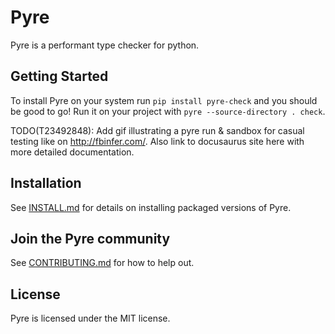 # Pyre
Pyre is a performant type checker for python.

## Getting Started
To install Pyre on your system run `pip install pyre-check` and you should be good to go! Run it on your project with `pyre --source-directory . check`.

TODO(T23492848): Add gif illustrating a pyre run & sandbox for casual testing like on http://fbinfer.com/.
Also link to docusaurus site here with more detailed documentation.

## Installation
See [INSTALL.md](https://github.com/facebook/pyre-check/blob/master/INSTALL.md) for details on installing packaged versions of Pyre.

## Join the Pyre community
See [CONTRIBUTING.md](https://github.com/facebook/pyre-check/blob/master/CONTRIBUTING.md) for how to help out.

## License
Pyre is licensed under the MIT license.
